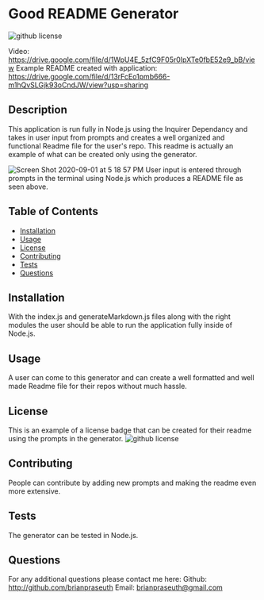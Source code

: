 # Good README Generator
  ![github license](https://img.shields.io/badge/license-MIT-blue)
  
  Video: https://drive.google.com/file/d/1WpU4E_5zfC9F05r0IpXTe0fbE52e9_bB/view
  Example README created with application: https://drive.google.com/file/d/13rFcEo1pmb666-m1hQvSLGjk93oCndJW/view?usp=sharing

  ## Description
  This application is run fully in Node.js using the Inquirer Dependancy and takes in user input from prompts and creates a well organized and functional Readme file for the user's repo. This readme is actually an example of what can be created only using the generator.
  
  ![Screen Shot 2020-09-01 at 5 18 57 PM](https://user-images.githubusercontent.com/66890142/91919293-4a9a1a80-ec7a-11ea-9767-86e360cb80f1.png)
  User input is entered through prompts in the terminal using Node.js which produces a README file as seen above. 

  ## Table of Contents

  * [Installation](#installation)
  * [Usage](#usage)
  * [License](#license)
  * [Contributing](#contributing)
  * [Tests](#tests)
  * [Questions](#questions)

  ## Installation
  With the index.js and generateMarkdown.js files along with the right modules the user should be able to run the application fully inside of Node.js.

  ## Usage
  A user can come to this generator and can create a well formatted and well made Readme file for their repos without much hassle.

  ## License
  This is an example of a license badge that can be created for their readme using the prompts in the generator.
  ![github license](https://img.shields.io/badge/license-MIT-blue)

  ## Contributing
  People can contribute by adding new prompts and making the readme even more extensive. 

  ## Tests
  The generator can be tested in Node.js.
  
  ## Questions
  For any additional questions please contact me here:
  Github: http://github.com/brianpraseuth
  Email: brianpraseuth@gmail.com


